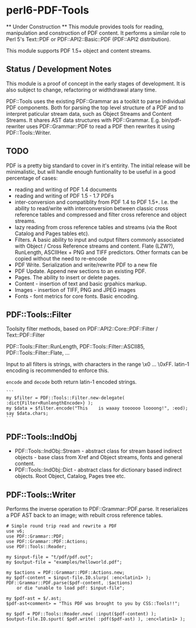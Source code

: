 perl6-PDF-Tools
===============

** Under Construction **  This module provides tools for reading, manipulation and construction of PDF content. It performs a similar role to Perl 5's Text::PDF or PDF::API2::Basic::PDF (PDF::API2 distribution).

This module supports PDF 1.5+ object and content streams. 

## Status / Development Notes

This module is a proof of concept in the early stages of development.  It is also subject to change, refactoring or widthdrawal atany time.

PDF::Tools uses the existing PDF::Grammar as a toolkit to parse individual PDF components. Both for parsing the top level structure of a PDF and to interpret paticular stream data, such as Object Streams and Content Streams. It shares AST data structures with PDF::Grammar. E.g. bin/pdf-rewriter uses PDF::Grammar::PDF to read a PDF then rewrites it using PDF::Tools::Writer.

## TODO

PDF is a pretty big standard to cover in it's entirity. The initial release will be minimalistic, but will handle enough funtionality to be useful in a good percentage of cases:

- reading and writing of PDF 1.4 documents
- reading and writing of PDF 1.5 - 1.7 PDFs
- inter-conversion and compatiblity from PDF 1.4 to PDF 1.5+. I.e. the ability to read/write with interconversion between classic cross reference tables and compressed and filter cross reference and object streams.
- lazy reading from cross reference tables and streams (via the Root Catalog and Pages tables etc).
- Filters. A basic ability to input and output filters commonly associated with Object / Cross Reference streams and content. Flate (LZW?), RunLength, ASCIIHex + PNG and TIFF predictors. Other formats can be copied without the need to re-encode
- PDF Write. Serialization and write/rewrite PDF to a new file
- PDF Update. Append new sections to an existing PDF.
- Pages. The ability to insert or delete pages.
- Content - insertion of text and basic grpahics markup.
- Images - insertion of TIFF, PNG and JPEG images
- Fonts - font metrics for core fonts. Basic encoding.

## PDF::Tools::Filter

Toolsity filter methods, based on PDF::API2::Core::PDF::Filter / Text::PDF::Filter

PDF::Tools::Filter::RunLength, PDF::Tools::Filter::ASCII85, PDF::Tools::Filter::Flate, ...

Input to all filters is strings, with characters in the range \x0 ... \0xFF. latin-1 encoding
is recommended to enforce this.

`encode` and `decode` both return latin-1 encoded strings.

    ```
    my $filter = PDF::Tools::Filter.new-delegate( :dict{Filter<RunlengthEncode>} );
    my $data = $filter.encode("This    is waaay toooooo loooong!", :eod);
    say $data.chars;
    ```

## PDF::Tools::IndObj

- PDF::Tools::IndObj::Stream - abstract class for stream based indirect objects - base class from Xref and Object streams, fonts and general content.
- PDF::Tools::IndObj::Dict - abstract class for dictionary based indirect objects. Root Object, Catalog, Pages tree etc.

## PDF::Tools::Writer

Performs the inverse operation to PDF::Grammar::PDF.parse. It reserializes a PDF AST back to an image;
with rebuilt cross reference tables.

```
# Simple round trip read and rewrite a PDF
use v6;
use PDF::Grammar::PDF;
use PDF::Grammar::PDF::Actions;
use PDF::Tools::Reader;

my $input-file = "t/pdf/pdf.out";
my $output-file = "examples/helloworld.pdf";

my $actions = PDF::Grammar::PDF::Actions.new;
my $pdf-content = $input-file.IO.slurp( :enc<latin1> );
PDF::Grammar::PDF.parse($pdf-content, :$actions)
    or die "unable to load pdf: $input-file";

my $pdf-ast = $/.ast;
$pdf-ast<comment> = "This PDF was brought to you by CSS::Tools!!";

my $pdf = PDF::Tools::Reader.new( :input($pdf-content) );
$output-file.IO.spurt( $pdf.write( :pdf($pdf-ast) ), :enc<latin1> );
```

